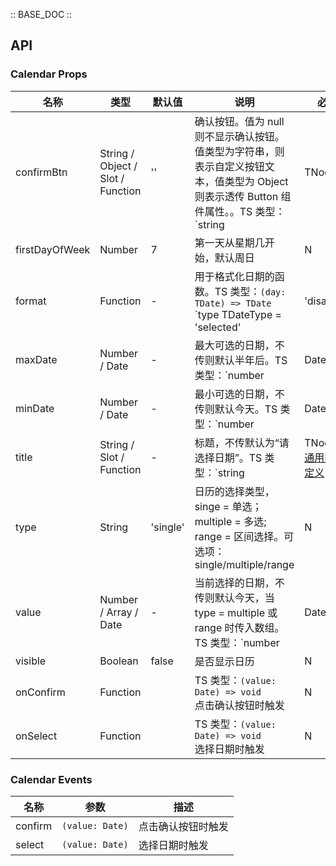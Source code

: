 :: BASE_DOC ::

## API
### Calendar Props

名称 | 类型 | 默认值 | 说明 | 必传
-- | -- | -- | -- | --
confirmBtn | String / Object / Slot / Function | '' | 确认按钮。值为 null 则不显示确认按钮。值类型为字符串，则表示自定义按钮文本，值类型为 Object 则表示透传 Button 组件属性。。TS 类型：`string | TNode | ButtonProps | null`，[Button API Documents](./button?tab=api)。[通用类型定义](https://github.com/Tencent/tdesign-mobile-vue/blob/develop/src/common.ts)。[详细类型定义](https://github.com/Tencent/tdesign-mobile-vue/tree/develop/src/calendar/type.ts) | N
firstDayOfWeek | Number | 7 | 第一天从星期几开始，默认周日 | N
format | Function | - | 用于格式化日期的函数。TS 类型：`(day: TDate) => TDate` `type TDateType = 'selected' | 'disabled' | 'start' | 'centre' | 'end'; ` `interface TDate { date: Date; day: number; type: TDateType; className: string; }`。[详细类型定义](https://github.com/Tencent/tdesign-mobile-vue/tree/develop/src/calendar/type.ts) | N
maxDate | Number / Date | - | 最大可选的日期，不传则默认半年后。TS 类型：`number | Date` | N
minDate | Number / Date | - | 最小可选的日期，不传则默认今天。TS 类型：`number | Date` | N
title | String / Slot / Function | - | 标题，不传默认为“请选择日期”。TS 类型：`string | TNode`。[通用类型定义](https://github.com/Tencent/tdesign-mobile-vue/blob/develop/src/common.ts) | N
type | String | 'single' | 日历的选择类型，singe = 单选；multiple = 多选; range = 区间选择。可选项：single/multiple/range | N
value | Number / Array / Date | - | 当前选择的日期，不传则默认今天，当 type = multiple 或 range 时传入数组。TS 类型：`number | Date | TCalendarValue[] ` `type TCalendarValue = number | Date`。[详细类型定义](https://github.com/Tencent/tdesign-mobile-vue/tree/develop/src/calendar/type.ts) | N
visible | Boolean | false | 是否显示日历 | N
onConfirm | Function |  | TS 类型：`(value: Date) => void`<br/>点击确认按钮时触发 | N
onSelect | Function |  | TS 类型：`(value: Date) => void`<br/>选择日期时触发 | N

### Calendar Events

名称 | 参数 | 描述
-- | -- | --
confirm | `(value: Date)` | 点击确认按钮时触发
select | `(value: Date)` | 选择日期时触发
